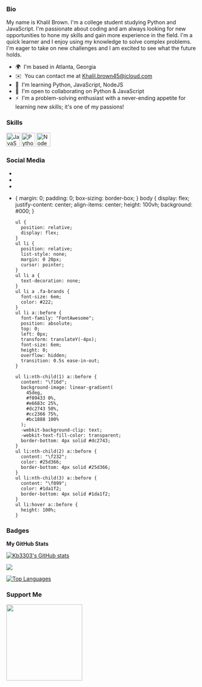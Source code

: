 
### Bio

My name is Khalil Brown. I'm a college student studying Python and JavaScript. I'm passionate about coding and am always looking for new opportunities to hone my skills and gain more experience in the field. I'm a quick learner and I enjoy using my knowledge to solve complex problems. I'm eager to take on new challenges and I am excited to see what the future holds.  

* 🌍  I'm based in Atlanta, Georgia 
* ✉️  You can contact me at [Khalil.brown45@icloud.com](mailto:Khalil.brown45@icloud.com) 
* 🧠  I'm learning Python, JavaScript, NodeJS 
* 🤝  I'm open to collaborating on Python & JavaScript 
* ⚡  I'm a problem-solving enthusiast with a never-ending appetite for learning new skills; it's one of my passions!

### Skills  

<p align="left"> <a href="https://developer.mozilla.org/en-US/docs/Web/JavaScript" target="_blank" rel="noreferrer"><img src="https://raw.githubusercontent.com/danielcranney/readme-generator/main/public/icons/skills/javascript-colored.svg" width="36" height="36" alt="JavaScript" /></a> <a href="https://www.python.org/" target="_blank" rel="noreferrer"><img src="https://raw.githubusercontent.com/danielcranney/readme-generator/main/public/icons/skills/python-colored.svg" width="36" height="36" alt="Python" /></a> <a href="https://nodejs.org/en/" target="_blank" rel="noreferrer"><img src="https://raw.githubusercontent.com/danielcranney/readme-generator/main/public/icons/skills/nodejs-colored.svg" width="36" height="36" alt="NodeJS" /></a> </p> 

### Social Media  
<script src="https://kit.fontawesome.com/a1a5d18a86.js" crossorigin="anonymous"></script>
<ul>
    <li><a href="#"><i class="fa-brands fab fa-instagram instagram"></i></a></li>
    <li><a href="#"><i class="fa-brands fab fa-whatsapp whatsapp"></i></a></li>
    <li><a href="#"><i class="fa-brands fab fa-twitter twitter"></i></a></li>
</ul>

* {
        margin: 0;
        padding: 0;
        box-sizing: border-box;
      }
      body {
        display: flex;
        justify-content: center;
        align-items: center;
        height: 100vh;
        background: #000;
      }

      ul {
        position: relative;
        display: flex;
      }
      ul li {
        position: relative;
        list-style: none;
        margin: 0 20px;
        cursor: pointer;
      }
      ul li a {
        text-decoration: none;
      }
      ul li a .fa-brands {
        font-size: 6em;
        color: #222;
      }
      ul li a::before {
        font-family: "FontAwesome";
        position: absolute;
        top: 0;
        left: 0px;
        transform: translateY(-4px);
        font-size: 6em;
        height: 0;
        overflow: hidden;
        transition: 0.5s ease-in-out;
      }

      ul li:nth-child(1) a::before {
        content: "\f16d";
        background-image: linear-gradient(
          45deg,
          #f09433 0%,
          #e6683c 25%,
          #dc2743 50%,
          #cc2366 75%,
          #bc1888 100%
        );
        -webkit-background-clip: text;
        -webkit-text-fill-color: transparent;
        border-bottom: 4px solid #dc2743;
      }
      ul li:nth-child(2) a::before {
        content: "\f232";
        color: #25d366;
        border-bottom: 4px solid #25d366;
      }
      ul li:nth-child(3) a::before {
        content: "\f099";
        color: #1da1f2;
        border-bottom: 4px solid #1da1f2;
      }
      ul li:hover a::before {
        height: 100%;
      }

### Badges

<b>My GitHub Stats</b>

<a href="http://www.github.com/Kb3303"><img src="https://github-readme-stats.vercel.app/api?username=Kb3303&show_icons=true&hide=&count_private=true&title_color=6366f1&text_color=ffffff&icon_color=6366f1&bg_color=1c1917&hide_border=true&show_icons=true" alt="Kb3303's GitHub stats" /></a>

<a href="http://www.github.com/Kb3303"><img src="https://github-readme-streak-stats.herokuapp.com/?user=Kb3303&stroke=ffffff&background=1c1917&ring=6366f1&fire=6366f1&currStreakNum=ffffff&currStreakLabel=6366f1&sideNums=ffffff&sideLabels=ffffff&dates=ffffff&hide_border=true" /></a>

<a href="https://github.com/Kb3303" align="left"><img src="https://github-readme-stats.vercel.app/api/top-langs/?username=Kb3303&langs_count=10&title_color=6366f1&text_color=ffffff&icon_color=6366f1&bg_color=1c1917&hide_border=true&locale=en&custom_title=Top%20%Languages" alt="Top Languages" /></a>

### Support Me

<a href="https://www.buymeacoffee.com/kb3303"><img src="https://cdn.buymeacoffee.com/buttons/v2/default-yellow.png" width="200" /></a>
